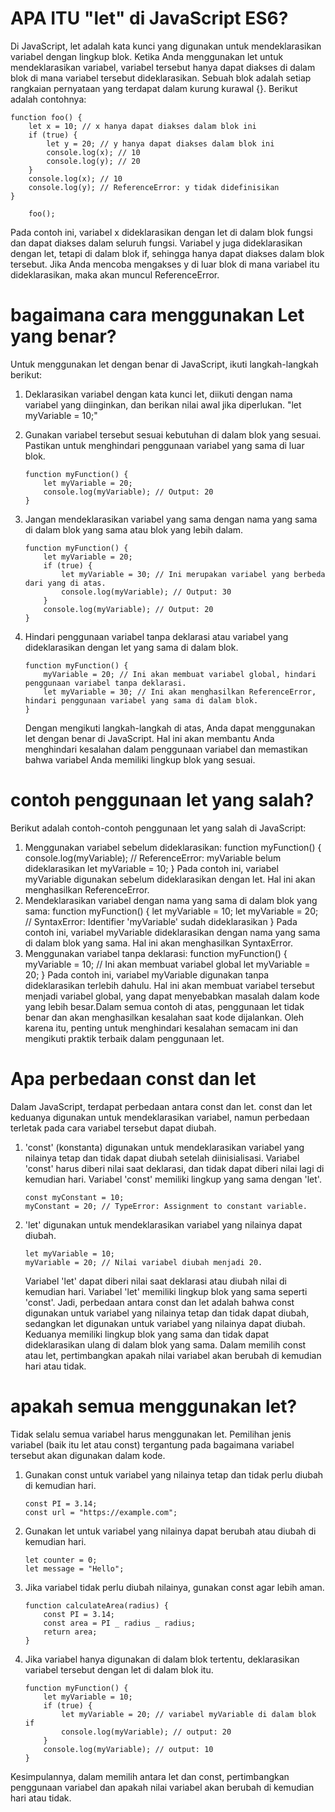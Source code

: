 # APA ITU "let" di JavaScript ES6?

Di JavaScript, let adalah kata kunci yang digunakan untuk mendeklarasikan variabel dengan lingkup blok. Ketika Anda menggunakan let untuk mendeklarasikan variabel, variabel tersebut hanya dapat diakses di dalam blok di mana variabel tersebut dideklarasikan. Sebuah blok adalah setiap rangkaian pernyataan yang terdapat dalam kurung kurawal {}.
Berikut adalah contohnya:

```
function foo() {
    let x = 10; // x hanya dapat diakses dalam blok ini
    if (true) {
        let y = 20; // y hanya dapat diakses dalam blok ini
        console.log(x); // 10
        console.log(y); // 20
    }
    console.log(x); // 10
    console.log(y); // ReferenceError: y tidak didefinisikan
}

    foo();
```

Pada contoh ini, variabel x dideklarasikan dengan let di dalam blok fungsi dan dapat diakses dalam seluruh fungsi.
Variabel y juga dideklarasikan dengan let, tetapi di dalam blok if, sehingga hanya dapat diakses dalam blok tersebut.
Jika Anda mencoba mengakses y di luar blok di mana variabel itu dideklarasikan, maka akan muncul ReferenceError.

# bagaimana cara menggunakan Let yang benar?

Untuk menggunakan let dengan benar di JavaScript, ikuti langkah-langkah berikut:

1. Deklarasikan variabel dengan kata kunci let, diikuti dengan nama variabel yang diinginkan, dan berikan nilai awal jika diperlukan.
   "let myVariable = 10;"
2. Gunakan variabel tersebut sesuai kebutuhan di dalam blok yang sesuai.
   Pastikan untuk menghindari penggunaan variabel yang sama di luar blok.

   ```
   function myFunction() {
       let myVariable = 20;
       console.log(myVariable); // Output: 20
   }
   ```

3. Jangan mendeklarasikan variabel yang sama dengan nama yang sama di dalam blok yang sama atau blok yang lebih dalam.

    ```
   function myFunction() {
        let myVariable = 20;
        if (true) {
            let myVariable = 30; // Ini merupakan variabel yang berbeda dari yang di atas.
            console.log(myVariable); // Output: 30
        }
        console.log(myVariable); // Output: 20
   }
   ```

4. Hindari penggunaan variabel tanpa deklarasi atau variabel yang dideklarasikan dengan let yang sama di dalam blok.

    ```
   function myFunction() {
        myVariable = 20; // Ini akan membuat variabel global, hindari penggunaan variabel tanpa deklarasi.
        let myVariable = 30; // Ini akan menghasilkan ReferenceError, hindari penggunaan variabel yang sama di dalam blok.
   }
   ```

   Dengan mengikuti langkah-langkah di atas, Anda dapat menggunakan let dengan benar di JavaScript.
   Hal ini akan membantu Anda menghindari kesalahan dalam penggunaan variabel dan
   memastikan bahwa variabel Anda memiliki lingkup blok yang sesuai.

# contoh penggunaan let yang salah?

Berikut adalah contoh-contoh penggunaan let yang salah di JavaScript:

1. Menggunakan variabel sebelum dideklarasikan:
   function myFunction() {
        console.log(myVariable); // ReferenceError: myVariable belum dideklarasikan
        let myVariable = 10;
   }
   Pada contoh ini, variabel myVariable digunakan sebelum dideklarasikan dengan let. Hal ini akan menghasilkan ReferenceError.
2. Mendeklarasikan variabel dengan nama yang sama di dalam blok yang sama:
   function myFunction() {
        let myVariable = 10;
        let myVariable = 20; // SyntaxError: Identifier 'myVariable' sudah dideklarasikan
   }
   Pada contoh ini, variabel myVariable dideklarasikan dengan nama yang sama di dalam blok yang sama.
   Hal ini akan menghasilkan SyntaxError.
3. Menggunakan variabel tanpa deklarasi:
   function myFunction() {
        myVariable = 10; // Ini akan membuat variabel global
        let myVariable = 20;
   }
   Pada contoh ini, variabel myVariable digunakan tanpa dideklarasikan terlebih dahulu.
   Hal ini akan membuat variabel tersebut menjadi variabel global, yang dapat menyebabkan masalah dalam kode yang lebih besar.Dalam semua contoh di atas, penggunaan let tidak benar dan akan menghasilkan kesalahan saat kode dijalankan. Oleh karena itu, penting untuk menghindari kesalahan semacam ini dan mengikuti praktik terbaik dalam penggunaan let.

# Apa perbedaan const dan let

Dalam JavaScript, terdapat perbedaan antara const dan let. const dan let keduanya digunakan untuk mendeklarasikan variabel, namun perbedaan terletak pada cara variabel tersebut dapat diubah.

1. 'const' (konstanta) digunakan untuk mendeklarasikan variabel yang nilainya tetap dan tidak dapat diubah setelah diinisialisasi.
   Variabel 'const' harus diberi nilai saat deklarasi, dan tidak dapat diberi nilai lagi di kemudian hari. Variabel 'const' memiliki lingkup yang sama dengan 'let'.

   ```
   const myConstant = 10;
   myConstant = 20; // TypeError: Assignment to constant variable.
   ```

2. 'let' digunakan untuk mendeklarasikan variabel yang nilainya dapat diubah.

    ```
   let myVariable = 10;
   myVariable = 20; // Nilai variabel diubah menjadi 20.
   ```

   Variabel 'let' dapat diberi nilai saat deklarasi atau diubah nilai di kemudian hari. Variabel 'let' memiliki lingkup blok yang sama seperti 'const'.
   Jadi, perbedaan antara const dan let adalah bahwa const digunakan untuk variabel yang nilainya tetap dan tidak dapat diubah,
   sedangkan let digunakan untuk variabel yang nilainya dapat diubah.
   Keduanya memiliki lingkup blok yang sama dan tidak dapat dideklarasikan ulang di dalam blok yang sama.
   Dalam memilih const atau let, pertimbangkan apakah nilai variabel akan berubah di kemudian hari atau tidak.

# apakah semua menggunakan let?

Tidak selalu semua variabel harus menggunakan let.
Pemilihan jenis variabel (baik itu let atau const) tergantung pada bagaimana variabel tersebut akan digunakan dalam kode.

1. Gunakan const untuk variabel yang nilainya tetap dan tidak perlu diubah di kemudian hari.

    ```
   const PI = 3.14;
   const url = "https://example.com";
   ```

2. Gunakan let untuk variabel yang nilainya dapat berubah atau diubah di kemudian hari.

    ```
   let counter = 0;
   let message = "Hello";
   ```

3. Jika variabel tidak perlu diubah nilainya, gunakan const agar lebih aman.

    ```
   function calculateArea(radius) {
        const PI = 3.14;
        const area = PI _ radius _ radius;
        return area;
   }
    ```

4. Jika variabel hanya digunakan di dalam blok tertentu, deklarasikan variabel tersebut dengan let di dalam blok itu.

    ```
   function myFunction() {
        let myVariable = 10;
        if (true) {
            let myVariable = 20; // variabel myVariable di dalam blok if
            console.log(myVariable); // output: 20
        }
        console.log(myVariable); // output: 10
   }
   ```

Kesimpulannya, dalam memilih antara let dan const, pertimbangkan penggunaan variabel dan apakah nilai variabel akan berubah di kemudian hari atau tidak.
